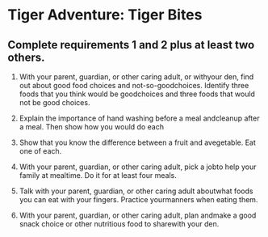 
# Tiger Adventure: Tiger Bites

## Complete requirements 1 and 2 plus at least two others.

1. With your parent, guardian, or other caring adult, or withyour den, find out about good food choices and not-so-goodchoices. Identify three foods that you think would be goodchoices and three foods that would not be good choices.

2. Explain the importance of hand washing before a meal andcleanup after a meal. Then show how you would do each

3. Show that you know the difference between a fruit and avegetable. Eat one of each.

4. With your parent, guardian, or other caring adult, pick a jobto help your family at mealtime. Do it for at least four meals.

5. Talk with your parent, guardian, or other caring adult aboutwhat foods you can eat with your fingers. Practice yourmanners when eating them.

6. With your parent, guardian, or other caring adult, plan andmake a good snack choice or other nutritious food to sharewith your den.
